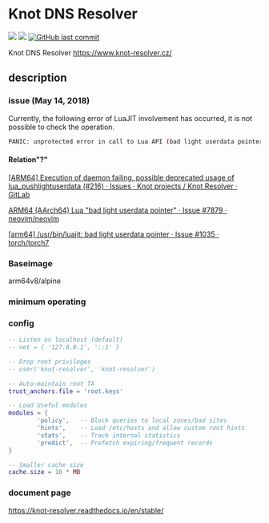 # Knot DNS Resolver

[![](https://images.microbadger.com/badges/image/kometchtech/kresd.svg)](https://microbadger.com/images/kometchtech/kresd "Get your own image badge on microbadger.com")
[![](https://images.microbadger.com/badges/version/kometchtech/kresd.svg)](https://microbadger.com/images/kometchtech/kresd "Get your own version badge on microbadger.com")
[![GitHub last commit](https://img.shields.io/github/last-commit/google/skia.svg)](https://github.com/kometchtech/docker-build/commits/master/kresd)

Knot DNS Resolver <https://www.knot-resolver.cz/>

## description

### issue (May 14, 2018)

Currently, the following error of LuaJIT involvement has occurred, it is not possible to check the operation.

```bash
PANIC: unprotected error in call to Lua API (bad light userdata pointer)
```

#### Relation"?"

[\[ARM64\] Execution of daemon failing, possible deprecated usage of lua_pushlightuserdata (#216) · Issues · Knot projects / Knot Resolver · GitLab](https://gitlab.labs.nic.cz/knot/knot-resolver/issues/216)

[ARM64 (AArch64) Lua "bad light userdata pointer" · Issue #7879 · neovim/neovim](https://github.com/neovim/neovim/issues/7879)

[\[arm64\] /usr/bin/luajit: bad light userdata pointer · Issue #1035 · torch/torch7](https://github.com/torch/torch7/issues/1035)

### Baseimage

arm64v8/alpine

### minimum operating

### config

```lua
-- Listen on localhost (default)
-- net = { '127.0.0.1', '::1' }

-- Drop root privileges
-- user('knot-resolver', 'knot-resolver')

-- Auto-maintain root TA
trust_anchors.file = 'root.keys'

-- Load Useful modules
modules = {
        'policy',   -- Block queries to local zones/bad sites
        'hints',    -- Load /etc/hosts and allow custom root hints
        'stats',    -- Track internal statistics
        'predict',  -- Prefetch expiring/frequent records
}

-- Smaller cache size
cache.size = 10 * MB
```

### document page

<https://knot-resolver.readthedocs.io/en/stable/>
